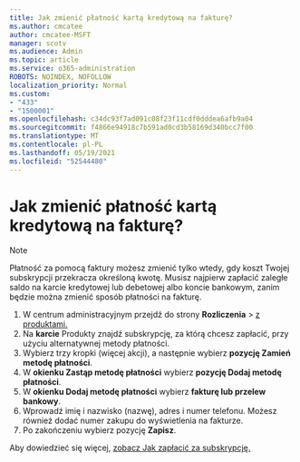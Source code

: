 ```yaml
---
title: Jak zmienić płatność kartą kredytową na fakturę?
ms.author: cmcatee
author: cmcatee-MSFT
manager: scotv
ms.audience: Admin
ms.topic: article
ms.service: o365-administration
ROBOTS: NOINDEX, NOFOLLOW
localization_priority: Normal
ms.custom:
- "433"
- "1500001"
ms.openlocfilehash: c34dc93f7ad091c08f23f11cdf0dddea6afb9a04
ms.sourcegitcommit: f4866e94918c7b591ad0cd3b58169d340bcc7f00
ms.translationtype: MT
ms.contentlocale: pl-PL
ms.lasthandoff: 05/19/2021
ms.locfileid: "52544480"
---
```

# <a name="how-do-i-change-from-credit-card-payments-to-invoice"></a>Jak zmienić płatność kartą kredytową na fakturę?

> [!NOTE]
> Płatność za pomocą faktury możesz zmienić tylko wtedy, gdy koszt Twojej subskrypcji przekracza określoną kwotę. Musisz najpierw zapłacić zaległe saldo na karcie kredytowej lub debetowej albo koncie bankowym, zanim będzie można zmienić sposób płatności na fakturę.

1. W centrum administracyjnym przejdź do strony **Rozliczenia**  >  [z produktami.](https://go.microsoft.com/fwlink/p/?linkid=842054)
2. Na **karcie** Produkty znajdź subskrypcję, za którą chcesz zapłacić, przy użyciu alternatywnej metody płatności.
3. Wybierz trzy kropki (więcej akcji), a następnie wybierz **pozycję Zamień metodę płatności**.
4. W **okienku Zastąp metodę płatności** wybierz **pozycję Dodaj metodę płatności**.
5. W **okienku Dodaj metodę płatności** wybierz **fakturę lub przelew bankowy**.
6. Wprowadź imię i nazwisko (nazwę), adres i numer telefonu. Możesz również dodać numer zakupu do wyświetlenia na fakturze.
7. Po zakończeniu wybierz pozycję **Zapisz**.

Aby dowiedzieć się więcej, [zobacz Jak zapłacić za subskrypcję.](/microsoft-365/commerce/billing-and-payments/pay-for-your-subscription)